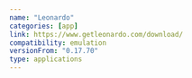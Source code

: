 ```yaml
---
name: "Leonardo"
categories: [app]
link: https://www.getleonardo.com/download/
compatibility: emulation
versionFrom: "0.17.70"
type: applications
---
```


